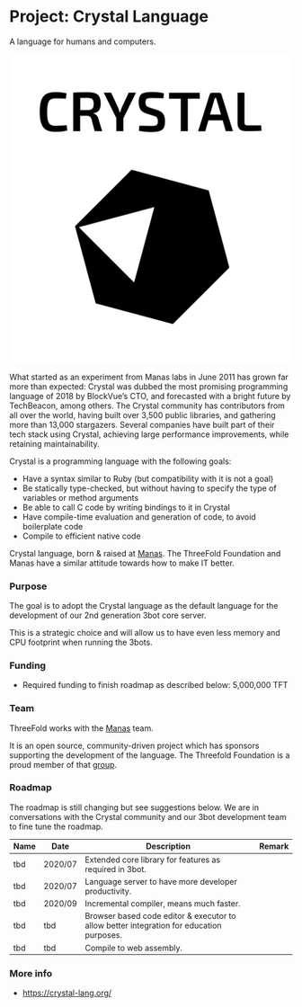 # Project: Crystal Language

A language for humans and computers.

![](./img/crystal_logo_stacked_version.svg ':size=500x500')

What started as an experiment from Manas labs in June 2011 has grown far more than expected: Crystal was dubbed the most promising programming language of 2018 by BlockVue’s CTO, and forecasted with a bright future by TechBeacon, among others. The Crystal community has contributors from all over the world, having built over 3,500 public libraries, and gathering more than 13,000 stargazers. Several companies have built part of their tech stack using Crystal, achieving large performance improvements, while retaining maintainability.

Crystal is a programming language with the following goals:

- Have a syntax similar to Ruby (but compatibility with it is not a goal)
- Be statically type-checked, but without having to specify the type of variables or method arguments
- Be able to call C code by writing bindings to it in Crystal
- Have compile-time evaluation and generation of code, to avoid boilerplate code
- Compile to efficient native code

Crystal language, born & raised at [Manas](https://manas.tech/).  The ThreeFold Foundation and Manas have a similar attitude towards how to make IT better.

### Purpose

The goal is to adopt the Crystal language as the default language for the development of our 2nd generation 3bot core server.

This is a strategic choice and will allow us to have even less memory and CPU footprint when running the 3bots.

### Funding

- Required funding to finish roadmap as described below: 5,000,000 TFT

### Team

ThreeFold works with the [Manas](https://manas.tech/) team.

It is an open source, community-driven project which has sponsors supporting the development of the language. The Threefold Foundation is a proud member of that [group](https://crystal-lang.org/sponsors/).

### Roadmap

The roadmap is still changing but see suggestions below. We are in conversations with the Crystal community and our 3bot development team to fine tune the roadmap.

| Name         | Date   | Description | Remark |
|:-------------|--------|-------------|-----------------|
| tbd |  2020/07 | Extended core library for features as required in 3bot. |  |
| tbd |  2020/07 | Language server to have more developer productivity. |  |
| tbd |  2020/09 | Incremental compiler, means much faster. |  |
| tbd |  tbd | Browser based code editor & executor to allow better integration for education purposes. |  |
| tbd |  tbd | Compile to web assembly. |  |


### More info 

- https://crystal-lang.org/


<!-- [roadmap](templates/roadmap.html?data=roadmap_crystallang.json ':include :type=iframe width=100% height=550px frameBorder="0" scrolling="no" align="center"') -->